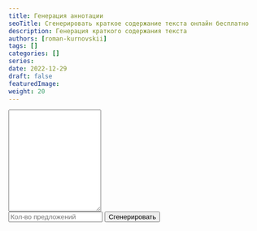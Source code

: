 ```yaml
---
title: Генерация аннотации
seoTitle: Сгенерировать краткое содержание текста онлайн бесплатно
description: Генерация краткого содержания текста
authors: [roman-kurnovskii]
tags: []
categories: []
series:
date: 2022-12-29
draft: false
featuredImage:
weight: 20
---
```



<rawhtml>
<html>
  <head>
    <link rel="stylesheet" href="https://pyscript.net/latest/pyscript.css" />
    <script src="https://pyscript.net/latest/pyscript.js"></script>
  </head>
  <body> 
<py-script src="/en/tracks/disser/utils/pyscript_get_short_text.py">  </py-script>
<div class="w-full mb-4 border border-gray-200 rounded-lg bg-gray-50 dark:bg-gray-700 dark:border-gray-600">
    <div class="px-4 py-2 bg-white rounded-t-lg dark:bg-gray-800">
        <textarea 
            id="pyscripttextarea" rows="13" 
            class="w-full px-0 text-sm text-gray-900 bg-white border-0 dark:bg-gray-800 focus:ring-0 dark:text-white dark:placeholder-gray-400" 
            placeholder="Вставить исходный текст" required>
        </textarea>
    </div>
    <div class="flex justify-end py-2 border-t dark:border-gray-600">
        <input
            id="pyscriptsentnums" type="text" 
            class="p-2.5 bg-gray-50 border border-gray-300 text-gray-900 text-sm rounded-lg focus:ring-blue-500 focus:border-blue-500 block  dark:bg-gray-700 dark:border-gray-600 dark:placeholder-gray-400 dark:text-white dark:focus:ring-blue-500 dark:focus:border-blue-500" 
            placeholder="Кол-во предложений" required/>
        <button
            id="pyscriptbutton" py-click="text_to_short()" type="submit"
            class="py-button inline-flex items-center mx-10 py-2.5 px-8 border-1 text-xs font-medium text-center rounded-lg focus:ring-4 focus:ring-blue-200 dark:focus:ring-blue-900 hover:bg-blue-800">
            Сгенерировать
        </button>
    </div>
</div>
<p id="pyscriptoutput" class="text-yalla"></p>
</body>
</html>
</rawhtml>




